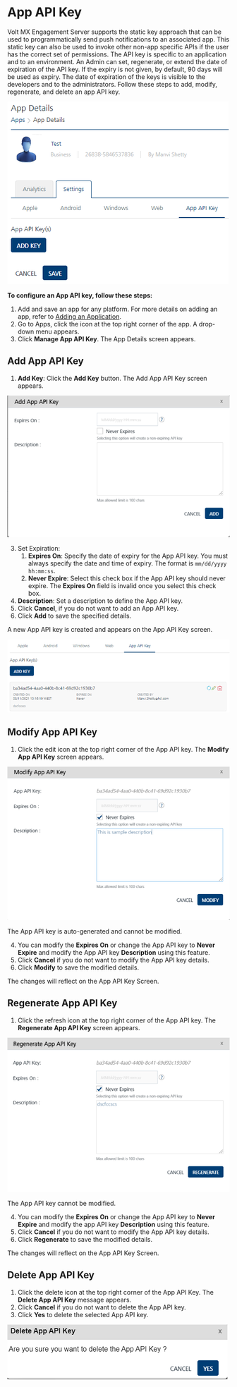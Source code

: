                            


App API Key
===========

Volt MX  Engagement Server supports the static key approach that can be used to programmatically send push notifications to an associated app. This static key can also be used to invoke other non-app specific APIs if the user has the correct set of permissions. The API key is specific to an application and to an environment. An Admin can set, regenerate, or extend the date of expiration of the API key. If the expiry is not given, by default, 90 days will be used as expiry. The date of expiration of the keys is visible to the developers and to the administrators. Follow these steps to add, modify, regenerate, and delete an app API key.

![](../Resources/Images/Overview/Apps/AppAPIKey.PNG)

**To configure an App API key, follow these steps:**

1.  Add and save an app for any platform. For more details on adding an app, refer to [Adding an Application](Adding_an_Application.md).
2.  Go to Apps, click the icon at the top right corner of the app. A drop-down menu appears.
3.  Click **Manage App API Key**. The App Details screen appears.

Add App API Key
---------------

1.  **Add Key**: Click the **Add Key** button. The Add App API Key screen appears.

![](../Resources/Images/Overview/Apps/AddAppKey.PNG)

3.  Set Expiration:
    1.  **Expires On**: Specify the date of expiry for the App API key. You must always specify the date and time of expiry. The format is `mm/dd/yyyy hh:mm:ss`.
    2.  **Never Expire**: Select this check box if the App API key should never expire. The **Expires On** field is invalid once you select this check box.
4.  **Description**: Set a description to define the App API key.
5.  Click **Cancel**, if you do not want to add an App API key.
6.  Click **Add** to save the specified details.

A new App API key is created and appears on the App API Key screen.

![](../Resources/Images/Overview/Apps/AppAPIKey1.PNG)

Modify App API Key
------------------

1.  Click the edit icon at the top right corner of the App API key. The **Modify App API Key** screen appears.

![](../Resources/Images/Overview/Apps/ModifyAppKey.PNG)

The App API key is auto-generated and cannot be modified.

4.  You can modify the **Expires On** or change the App API key to **Never Expire** and modify the App API key **Description** using this feature.
5.  Click **Cancel** if you do not want to modify the App API key details.
6.  Click **Modify** to save the modified details.

The changes will reflect on the App API Key Screen.

Regenerate App API Key
----------------------

1.  Click the refresh icon at the top right corner of the App API key. The **Regenerate App API Key** screen appears.

![](../Resources/Images/Overview/Apps/RegenAppAPIKey.png)

The App API key cannot be modified.

4.  You can modify the **Expires On** or change the App API key to **Never Expire** and modify the app API key **Description** using this feature.
5.  Click **Cancel** if you do not want to modify the App API key details.
6.  Click **Regenerate** to save the modified details.

The changes will reflect on the App API Key Screen.

Delete App API Key
------------------

1.  Click the delete icon at the top right corner of the App API Key. The **Delete App API Key** message appears.
2.  Click **Cancel** if you do not want to delete the App API key.
3.  Click **Yes** to delete the selected App API key.

![](../Resources/Images/Overview/Apps/DeleteAppKey.png)
